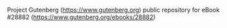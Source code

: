 Project Gutenberg (https://www.gutenberg.org) public repository for eBook #28882 (https://www.gutenberg.org/ebooks/28882)
